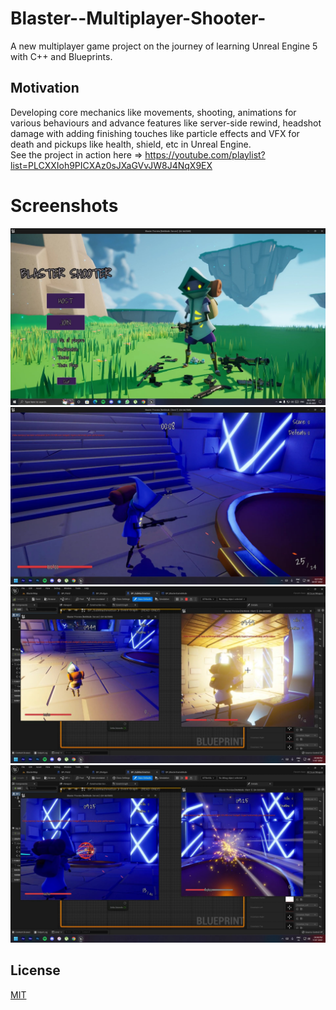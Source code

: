 # Blaster--Multiplayer-Shooter-
A new multiplayer game project on the journey of learning Unreal Engine 5 with C++ and Blueprints.

## Motivation
Developing core mechanics like movements, shooting, animations for various behaviours and advance features like server-side rewind, headshot damage with adding finishing touches like particle effects and VFX for death and pickups like health, shield, etc in Unreal Engine.<br>
See the project in action here => https://youtube.com/playlist?list=PLCXXIoh9PICXAz0sJXaGVvJW8J4NqX9EX

# Screenshots
<img src="1.jpg" width="750">
<img src="2.jpg" width="750">
<img src="3.jpg" width="750">
<img src="4.jpg" width="750">

## License
[MIT](https://choosealicense.com/licenses/mit/)
